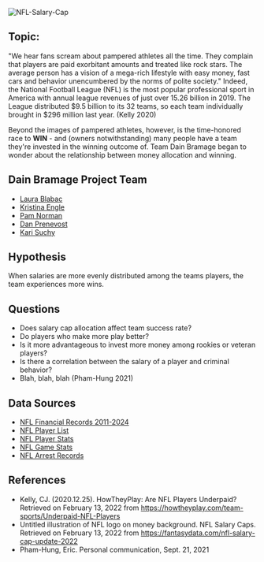 ![NFL-Salary-Cap](https://user-images.githubusercontent.com/87709841/153775860-75842691-11e6-4076-999e-c8e74142175d.png)

## Topic: 
"We hear fans scream about pampered athletes all the time. They complain that players are paid exorbitant amounts and treated like rock stars. The average person has a vision of a mega-rich lifestyle with easy money, fast cars and behavior unencumbered by the norms of polite society." Indeed, the National Football League (NFL) is the most popular professional sport in America with annual league revenues of just over 15.26 billion in 2019. The League distributed $9.5 billion to its 32 teams, so each team individually brought in $296 million last year. (Kelly 2020)

Beyond the images of pampered athletes, however, is the time-honored race to **WIN** - and (owners notwithstanding) many people have a team they're invested in the winning outcome of.  Team Dain Bramage began to wonder about the relationship between money allocation and winning.

## Dain Bramage Project Team
- [Laura Blabac](https://github.com/leblabac/)
- [Kristina Engle](https://github.com/kristina1727/)
- [Pam Norman](https://github.com/pnorman411)
- [Dan Prenevost](https://github.com/dprenevost)
- [Kari Suchy](https://github.com/karisuchy)

## Hypothesis
When salaries are more evenly distributed among the teams players, the team experiences more wins.

## Questions  
- Does salary cap allocation affect team success rate?
- Do players who make more play better?
- Is it more advantageous to invest more money among rookies or veteran players?
- Is there a correlation between the salary of a player and criminal behavior?
- Blah, blah, blah (Pham-Hung 2021)

## Data Sources 
- [NFL Financial Records 2011-2024](https://www.spotrac.com/)
- [NFL Player List](https://www.pro-football-reference.com/players/)
- [NFL Player Stats](https://www.nfl.com/stats/player-stats/)
- [NFL Game Stats](https://www.pro-football-reference.com)
- [NFL Arrest Records](https://databases.usatoday.com/nfl-arrests/)

## References  
- Kelly, CJ. (2020.12.25). HowTheyPlay: Are NFL Players Underpaid? Retrieved on February 13, 2022 from https://howtheyplay.com/team-sports/Underpaid-NFL-Players
- Untitled illustration of NFL logo on money background. NFL Salary Caps. Retrieved on February 13, 2022 from https://fantasydata.com/nfl-salary-cap-update-2022
- Pham-Hung, Eric. Personal communication, Sept. 21, 2021
